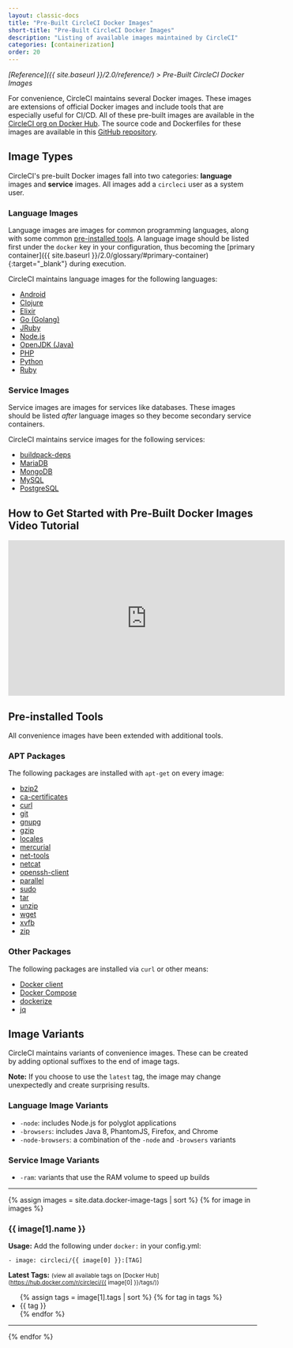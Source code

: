 ```yaml
---
layout: classic-docs
title: "Pre-Built CircleCI Docker Images"
short-title: "Pre-Built CircleCI Docker Images"
description: "Listing of available images maintained by CircleCI"
categories: [containerization]
order: 20
---
```

*[Reference]({{ site.baseurl }}/2.0/reference/) > Pre-Built CircleCI Docker Images*

For convenience, CircleCI maintains several Docker images. These images are extensions of official Docker images and include tools that are especially useful for CI/CD. All of these pre-built images are available in the [CircleCI org on Docker Hub](https://hub.docker.com/r/circleci/). The source code and Dockerfiles for these images are available in this [GitHub repository](https://github.com/circleci/circleci-images).

## Image Types

CircleCI's pre-built Docker images fall into two categories: **language** images and **service** images. All images add a `circleci` user as a system user.

### Language Images

Language images are images for common programming languages, along with some common [pre-installed tools](#pre-installed-tools). A language image should be listed first under the `docker` key in your configuration, thus becoming the [primary container]({{ site.baseurl }}/2.0/glossary/#primary-container){:target="_blank"} during execution.

CircleCI maintains language images for the following languages:

- [Android](#android)
- [Clojure](#clojure)
- [Elixir](#elixir)
- [Go (Golang)](#go-golang)
- [JRuby](#jruby)
- [Node.js](#nodejs)
- [OpenJDK (Java)](#openjdk)
- [PHP](#php)
- [Python](#python)
- [Ruby](#ruby)

### Service Images

Service images are images for services like databases. These images should be listed _after_ language images so they become secondary service containers.

CircleCI maintains service images for the following services:

- [buildpack-deps](#buildpack-deps)
- [MariaDB](#mariadb)
- [MongoDB](#mongodb)
- [MySQL](#mysql)
- [PostgreSQL](#postgresql)

## How to Get Started with Pre-Built Docker Images Video Tutorial
<div class="screen">
    <iframe width="560" height="315" src="https://www.youtube.com/embed/PgIwBzXBn7M" frameborder="0" allowfullscreen></iframe>
</div>

## Pre-installed Tools

All convenience images have been extended with additional tools.

### APT Packages

The following packages are installed with `apt-get` on every image:

- [bzip2](https://packages.debian.org/stretch/bzip2)
- [ca-certificates](https://packages.debian.org/stretch/ca-certificates)
- [curl](https://packages.debian.org/stretch/curl)
- [git](https://packages.debian.org/stretch/git)
- [gnupg](https://packages.debian.org/stretch/gnupg)
- [gzip](https://packages.debian.org/stretch/gzip)
- [locales](https://packages.debian.org/stretch/locales)
- [mercurial](https://packages.debian.org/stretch/mercurial)
- [net-tools](https://packages.debian.org/stretch/net-tools)
- [netcat](https://packages.debian.org/stretch/netcat)
- [openssh-client](https://packages.debian.org/stretch/openssh-client)
- [parallel](https://packages.debian.org/stretch/parallel)
- [sudo](https://packages.debian.org/stretch/sudo)
- [tar](https://packages.debian.org/stretch/tar)
- [unzip](https://packages.debian.org/stretch/unzip)
- [wget](https://packages.debian.org/stretch/wget)
- [xvfb](https://packages.debian.org/stretch/xvfb)
- [zip](https://packages.debian.org/stretch/zip)

### Other Packages

The following packages are installed via `curl` or other means:

- [Docker client](https://docs.docker.com/install/)
- [Docker Compose](https://docs.docker.com/compose/overview/)
- [dockerize](https://github.com/jwilder/dockerize)
- [jq](https://stedolan.github.io/jq/)

## Image Variants

CircleCI maintains variants of convenience images. These can be created by adding optional suffixes to the end of image tags.

**Note:** If you choose to use the `latest` tag, the image may change unexpectedly and create surprising results.

### Language Image Variants

- `-node`: includes Node.js for polyglot applications
- `-browsers`: includes Java 8, PhantomJS, Firefox, and Chrome
- `-node-browsers`: a combination of the `-node` and `-browsers` variants

### Service Image Variants

- `-ram`: variants that use the RAM volume to speed up builds

<hr>

{% assign images = site.data.docker-image-tags | sort %}
{% for image in images %}

### {{ image[1].name }} 

**Usage:** Add the following under `docker:` in your config.yml:  

`- image: circleci/{{ image[0] }}:[TAG]`

**Latest Tags:** <small>(view all available tags on [Docker Hub](https://hub.docker.com/r/circleci/{{ image[0] }}/tags/))</small>

<ul class="list-2cols">
{% assign tags = image[1].tags | sort %}
{% for tag in tags %}
<li>{{ tag }}</li>
{% endfor %}
</ul>

---

{% endfor %}

